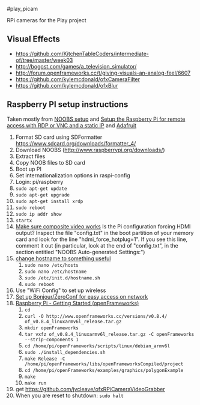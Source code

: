 #play_picam

RPi cameras for the Play project

## Visual Effects

- https://github.com/KitchenTableCoders/intermediate-of/tree/master/week03
- http://bogost.com/games/a_television_simulator/
- http://forum.openframeworks.cc/t/giving-visuals-an-analog-feel/6607
- https://github.com/kylemcdonald/ofxCameraFilter
- https://github.com/kylemcdonald/ofxBlur


## Raspberry PI setup instructions

Taken mostly from [NOOBS setup](http://www.raspberrypi.org/help/noobs-setup/) and [Setup the Raspberry Pi for remote access with RDP or VNC and a static IP](http://www.ryukent.com/2013/04/setup-the-raspberry-pi-for-remote-access-with-rdp-or-vnc-and-a-static-ip/) and [Adafruit](https://learn.adafruit.com/adafruit-raspberry-pi-lesson-1-preparing-and-sd-card-for-your-raspberry-pi/overview)

1. Format SD card using SDFormatter https://www.sdcard.org/downloads/formatter_4/
1. Download NOOBS (http://www.raspberrypi.org/downloads/)
1. Extract files
1. Copy NOOB files to SD card
1. Boot up PI
1. Set internationalization options in raspi-config
1. Login: pi/raspberry
1. `sudo apt-get update`
1. `sudo apt-get upgrade`
1. `sudo apt-get install xrdp`
1. `sudo reboot`
1. `sudo ip addr show`
1. `startx`
1. [Make sure composite video works](http://elinux.org/R-Pi_Troubleshooting#Composite_displays_no_image) Is the Pi configuration forcing HDMI output? Inspect the file "config.txt" in the boot partition of your memory card and look for the line "hdmi_force_hotplug=1". If you see this line, comment it out (in particular, look at the end of "config.txt", in the section entitled "NOOBS Auto-generated Settings:")
1. [change hostname to something useful](http://www.howtogeek.com/167195/how-to-change-your-raspberry-pi-or-other-linux-devices-hostname/)
	1. `sudo nano /etc/hosts`
	1. `sudo nano /etc/hostname`
	1. `sudo /etc/init.d/hostname.sh`
	1. `sudo reboot`
1. Use "WiFi Config" to set up wireless
1. [Set up Bonjour/ZeroConf for easy access on network](http://www.raspberrypi.org/forums/viewtopic.php?f=66&t=18207)
1. [Raspberry Pi - Getting Started (openFrameworks)](http://openframeworks.cc/setup/raspberrypi/Raspberry-Pi-Getting-Started.html)
	1. `cd`
	1. `curl -O http://www.openframeworks.cc/versions/v0.8.4/	of_v0.8.4_linuxarmv6l_release.tar.gz`
	1. `mkdir openFrameworks`
	1. `tar vxfz of_v0.8.4_linuxarmv6l_release.tar.gz -C openFrameworks --strip-components 1`
	1. `cd /home/pi/openFrameworks/scripts/linux/debian_armv6l`
	1. `sudo ./install_dependencies.sh`
	1. `make Release -C /home/pi/openFrameworks/libs/openFrameworksCompiled/project`
	1. `cd /home/pi/openFrameworks/examples/graphics/polygonExample`
	1. `make`
	1. `make run`
1. get https://github.com/jvcleave/ofxRPiCameraVideoGrabber
1. When you are reset to shutdown: `sudo halt`
